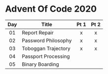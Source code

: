 # Advent Of Code 2020

|  Day  | Title               | Pt 1  | Pt 2  |
| :---: | ------------------- | :---: | :---: |
|  01   | Report Repair       |   x   |   x   |
|  02   | Password Philosophy |   x   |   x   |
|  03   | Toboggan Trajectory |   x   |   x   |
|  04   | Passport Processing |       |       |
|  05   | Binary Boarding     |       |       |

